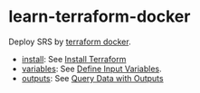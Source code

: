 # learn-terraform-docker

Deploy SRS by [terraform docker](https://learn.hashicorp.com/tutorials/terraform/infrastructure-as-code?in=terraform/docker-get-started).

* [install](install): See [Install Terraform](https://learn.hashicorp.com/tutorials/terraform/install-cli?in=terraform/docker-get-started)
* [variables](variables): See [Define Input Variables](https://learn.hashicorp.com/tutorials/terraform/docker-variables?in=terraform/docker-get-started).
* [outputs](outputs): See [Query Data with Outputs](https://learn.hashicorp.com/tutorials/terraform/docker-outputs?in=terraform/docker-get-started)

